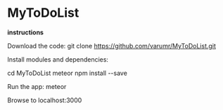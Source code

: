 # MyToDoList

**instructions**

Download the code:
git clone https://github.com/varumr/MyToDoList.git

Install modules and dependencies:

cd MyToDoList
meteor npm install --save

Run the app:
meteor


Browse to localhost:3000
